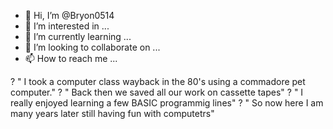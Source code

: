 - 👋 Hi, I’m @Bryon0514
- 👀 I’m interested in ...
- 🌱 I’m currently learning ...
- 💞️ I’m looking to collaborate on ...
- 📫 How to reach me ...

<!---
Bryon0514/Bryon0514 is a ✨ special ✨ repository because its `README.md` (this file) appears on your GitHub profile.
You can click the Preview link to take a look at your changes.
--->
? " I took a computer class wayback in the 80's using a commadore pet computer."
? " Back then we saved all our work on cassette tapes"
? " I really enjoyed learning a few BASIC programmig lines"
? " So now here I am many years later still having fun with computetrs"
